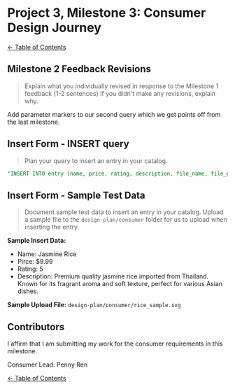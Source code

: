 # Project 3, Milestone 3: **Consumer** Design Journey

[← Table of Contents](../design-journey.md)


## Milestone 2 Feedback Revisions
> Explain what you individually revised in response to the Milestone 1 feedback (1-2 sentences)
> If you didn't make any revisions, explain why.

Add parameter markers to our second query which we get points off from the last milestone.


## Insert Form - INSERT query
> Plan your query to insert an entry in your catalog.

```sql
"INSERT INTO entry (name, price, rating, description, file_name, file_ext, source) VALUES (:name, "price, :rating, :description, :uploaded_file_name, :uploaded_file_ext, :source)
```



## Insert Form - Sample Test Data
> Document sample test data to insert an entry in your catalog.
> Upload a sample file to the `design-plan/consumer` folder for us to upload when inserting the entry.

**Sample Insert Data:**

- Name: Jasmine Rice
- Pirce: $9.99
- Rating: 5
- Description: Premium quality jasmine rice imported from Thailand. Known for its fragrant aroma and soft texture, perfect for various Asian dishes.


**Sample Upload File:** `design-plan/consumer/rice_sample.svg`


## Contributors

I affirm that I am submitting my work for the consumer requirements in this milestone.

Consumer Lead: Penny Ren


[← Table of Contents](../design-journey.md)
